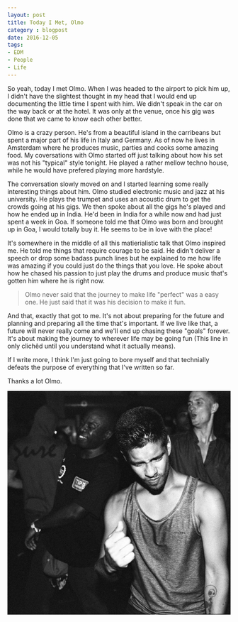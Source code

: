 ```yaml
---
layout: post
title: Today I Met, Olmo
category : blogpost
date: 2016-12-05
tags: 
- EDM
- People
- Life
---
```


So yeah, today I met Olmo. When I was headed to the airport to pick him up, I didn't have the slightest thought in my head that I would end up documenting the little time I spent with him. We didn't speak in the car on the way back or at the hotel. It was only at the venue, once his gig was done that we came to know each other better.

Olmo is a crazy person. He's from a beautiful island in the carribeans but spent a major part of his life in Italy and Germany. As of now he lives in Amsterdam where he produces music, parties and cooks some amazing food. My coversations with Olmo started off just talking about how his set was not his "typical" style tonight. He played a rather mellow techno house, while he would have prefered playing more hardstyle.

The conversation slowly moved on and I started learning some really interesting things about him. Olmo studied electronic music and jazz at his university. He plays the trumpet and uses an acoustic drum to get the crowds going at his gigs. We then spoke about all the gigs he's played and how he ended up in India. He'd been in India for a while now and had just spent a week in Goa. If someone told me that Olmo was born and brought up in Goa, I would totally buy it. He seems to be in love with the place!

It's somewhere in the middle of all this matierialistic talk that Olmo inspired me. He told me things that require courage to be said. He didn't deliver a speech or drop some badass punch lines but he explained to me how life was amazing if you could just do the things that you love. He spoke about how he chased his passion to just play the drums and produce music that's gotten him where he is right now. 

> Olmo never said that the journey to make life "perfect" was a easy one. He just said that it was his decision to make it fun.

And that, exactly that got to me. It's not about preparing for the future and planning and preparing all the time that's important. If we live like that, a future will never really come and we'll end up chasing these "goals" forever. It's about making the journey to wherever life may be going fun (This line in only clichêd until you understand what it actually means). 

If I write more, I think I'm just going to bore myself and that technially defeats the purpose of everything that I've written so far.

Thanks a lot Olmo.

![Olmo being Olmo](/images/olmo.jpg)